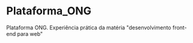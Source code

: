 # Plataforma_ONG
Plataforma ONG. Experiência prática da matéria "desenvolvimento front-end para web"
